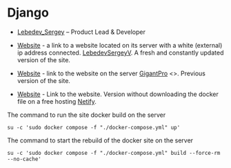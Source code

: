 # Django

* [Lebedev_Sergey](https://github.com/LebedevSergeyV) – Product Lead & Developer

* [Website](http://109.111.185.225) - a link to a website located on its server with a white (external) ip address connected. [LebedevSergeyV](https://github.com/LebedevSergeyV). A fresh and constantly updated version of the site.
  
* [Website](https://garage.xiver.ru) - link to the website on the server [GigantPro](https://github.com/GigantPro) <<Ahuenay man>>. Previous version of the site. 
* [Website](https://astonishing-pixie-c2446d.netlify.app/advertisements/templates/index.html) - Link to the website. Version without downloading the docker file on a free hosting [Netify](https://app.netlify.com).

The command to run the site docker build on the server
```commandline
su -c 'sudo docker compose -f "./docker-compose.yml" up'
```

The command to start the rebuild of the docker site on the server
```commandline
su -c 'sudo docker compose -f "./docker-compose.yml" build --force-rm --no-cache'
```
